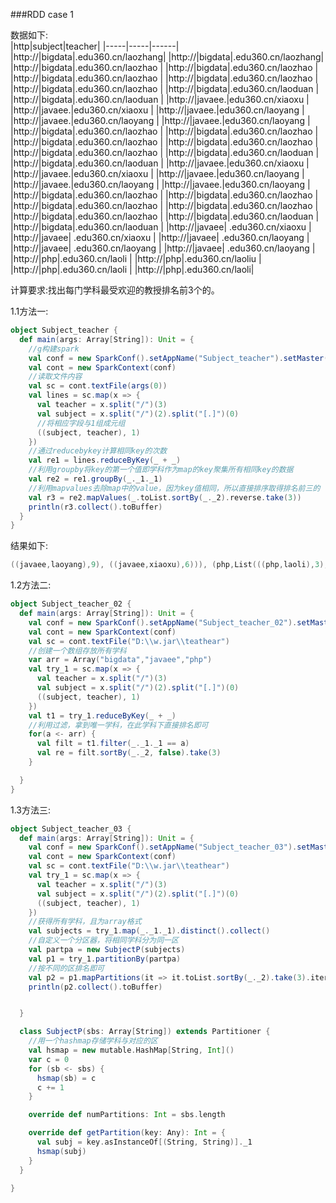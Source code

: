 ###RDD case 1

数据如下:  
|http|subject|teacher|
|-----|-----|------|
|http://|bigdata|.edu360.cn/laozhang|
|http://|bigdata|.edu360.cn/laozhang|
|http://|bigdata|.edu360.cn/laozhao |
|http://|bigdata|.edu360.cn/laozhao |
|http://|bigdata|.edu360.cn/laozhao |
|http://|bigdata|.edu360.cn/laozhao |
|http://|bigdata|.edu360.cn/laozhao |
|http://|bigdata|.edu360.cn/laoduan |
|http://|bigdata|.edu360.cn/laoduan |
|http://|javaee.|edu360.cn/xiaoxu   |
|http://|javaee.|edu360.cn/xiaoxu   |
|http://|javaee.|edu360.cn/laoyang  |
|http://|javaee.|edu360.cn/laoyang  |
|http://|javaee.|edu360.cn/laoyang  |
|http://|bigdata|.edu360.cn/laozhao |
|http://|bigdata|.edu360.cn/laozhao |
|http://|bigdata|.edu360.cn/laozhao |
|http://|bigdata|.edu360.cn/laozhao |
|http://|bigdata|.edu360.cn/laozhao |
|http://|bigdata|.edu360.cn/laoduan |
|http://|bigdata|.edu360.cn/laoduan |
|http://|javaee.|edu360.cn/xiaoxu  |
|http://|javaee.|edu360.cn/xiaoxu  |
|http://|javaee.|edu360.cn/laoyang  |
|http://|javaee.|edu360.cn/laoyang  |
|http://|javaee.|edu360.cn/laoyang  |
|http://|bigdata|.edu360.cn/laozhao |
|http://|bigdata|.edu360.cn/laozhao |
|http://|bigdata|.edu360.cn/laozhao |
|http://|bigdata|.edu360.cn/laozhao |
|http://|bigdata|.edu360.cn/laozhao |
|http://|bigdata|.edu360.cn/laoduan |
|http://|bigdata|.edu360.cn/laoduan |
|http://|javaee| .edu360.cn/xiaoxu  |
|http://|javaee| .edu360.cn/xiaoxu   |
|http://|javaee| .edu360.cn/laoyang  |
|http://|javaee| .edu360.cn/laoyang  |
|http://|javaee| .edu360.cn/laoyang |
|http://|php|.edu360.cn/laoli  |
|http://|php|.edu360.cn/laoliu |
|http://|php|.edu360.cn/laoli |
|http://|php|.edu360.cn/laoli|

计算要求:找出每门学科最受欢迎的教授排名前3个的。

1.1方法一:
```scala
object Subject_teacher {
  def main(args: Array[String]): Unit = {
    //g构建spark
    val conf = new SparkConf().setAppName("Subject_teacher").setMaster("local[4]")
    val cont = new SparkContext(conf)
    //读取文件内容
    val sc = cont.textFile(args(0))
    val lines = sc.map(x => {
      val teacher = x.split("/")(3)
      val subject = x.split("/")(2).split("[.]")(0)
      //将相应字段与1组成元组
      ((subject, teacher), 1)
    })
    //通过reducebykey计算相同key的次数
    val re1 = lines.reduceByKey(_ + _)
    //利用groupby将key的第一个值即学科作为map的key聚集所有相同key的数据
    val re2 = re1.groupBy(_._1._1)
    //利用mapvalues去除map中的value，因为key值相同，所以直接排序取得排名前三的
    val r3 = re2.mapValues(_.toList.sortBy(_._2).reverse.take(3))
    println(r3.collect().toBuffer)
  }
}
```
结果如下:
```scala
((javaee,laoyang),9), ((javaee,xiaoxu),6))), (php,List(((php,laoli),3), ((php,laoliu),1))), (bigdata,List(((bigdata,laozhao),15), ((bigdata,laoduan),6), ((bigdata,laozhang),2))
```

1.2方法二:
```scala
object Subject_teacher_02 {
  def main(args: Array[String]): Unit = {
    val conf = new SparkConf().setAppName("Subject_teacher_02").setMaster("local[4]")
    val cont = new SparkContext(conf)
    val sc = cont.textFile("D:\\w.jar\\teathear")
    //创建一个数组存放所有学科
    var arr = Array("bigdata","javaee","php")
    val try_1 = sc.map(x => {
      val teacher = x.split("/")(3)
      val subject = x.split("/")(2).split("[.]")(0)
      ((subject, teacher), 1)
    })
    val t1 = try_1.reduceByKey(_ + _)
    //利用过滤，拿到唯一学科，在此学科下直接排名即可
    for(a <- arr) {
      val filt = t1.filter(_._1._1 == a)
      val re = filt.sortBy(_._2, false).take(3)
    }

  }
}
```
1.3方法三:
```scala
object Subject_teacher_03 {
  def main(args: Array[String]): Unit = {
    val conf = new SparkConf().setAppName("Subject_teacher_03").setMaster("local[4]")
    val cont = new SparkContext(conf)
    val sc = cont.textFile("D:\\w.jar\\teathear")
    val try_1 = sc.map(x => {
      val teacher = x.split("/")(3)
      val subject = x.split("/")(2).split("[.]")(0)
      ((subject, teacher), 1)
    })
    //获得所有学科，且为array格式
    val subjects = try_1.map(_._1._1).distinct().collect()
    //自定义一个分区器，将相同学科分为同一区
    val partpa = new SubjectP(subjects)
    val p1 = try_1.partitionBy(partpa)
    //按不同的区排名即可
    val p2 = p1.mapPartitions(it => it.toList.sortBy(_._2).take(3).iterator)
    println(p2.collect().toBuffer)


  }

  class SubjectP(sbs: Array[String]) extends Partitioner {
    //用一个hashmap存储学科与对应的区
    val hsmap = new mutable.HashMap[String, Int]()
    var c = 0
    for (sb <- sbs) {
      hsmap(sb) = c
      c += 1
    }

    override def numPartitions: Int = sbs.length

    override def getPartition(key: Any): Int = {
      val subj = key.asInstanceOf[(String, String)]._1
      hsmap(subj)
    }
  }

}
```